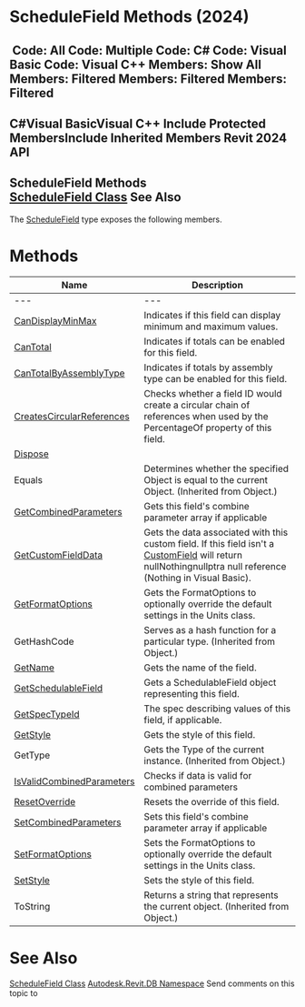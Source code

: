 # ScheduleField Methods (2024)

﻿
 Code: All Code: Multiple Code: C# Code: Visual Basic Code: Visual C++  Members: Show All Members: Filtered Members: Filtered Members: Filtered   
---  
C#Visual BasicVisual C++
Include Protected MembersInclude Inherited Members
Revit 2024 API  
---  
ScheduleField Methods  
[ScheduleField Class](3d6b0eb5-ed36-278d-a5df-38b6d600e876.md "ScheduleField Class") See Also  
---  
The [ScheduleField](3d6b0eb5-ed36-278d-a5df-38b6d600e876.md "ScheduleField Class") type exposes the following members.
# Methods
| Name | Description |
| --- | --- |
| --- | --- | --- |
| [CanDisplayMinMax](092ec46b-89b2-c8e9-7b5f-4abc9e5313c1.md "CanDisplayMinMax Method") | Indicates if this field can display minimum and maximum values. |
| [CanTotal](88ffc634-bae0-0ef7-b232-81cd80a391fe.md "CanTotal Method") | Indicates if totals can be enabled for this field. |
| [CanTotalByAssemblyType](bb92f36f-f3ef-9aa5-eb1e-50f830726f51.md "CanTotalByAssemblyType Method") | Indicates if totals by assembly type can be enabled for this field. |
| [CreatesCircularReferences](51554332-14f6-ea80-7d5a-ad1f8dc76627.md "CreatesCircularReferences Method") | Checks whether a field ID would create a circular chain of references when used by the PercentageOf property of this field. |
| [Dispose](85dd2541-33d1-9fc9-4769-73cafd256d3e.md "Dispose Method") |
| Equals | Determines whether the specified Object is equal to the current Object. (Inherited from Object.) |
| [GetCombinedParameters](fe772ceb-b239-4da3-e3c3-5fb4a42d1f88.md "GetCombinedParameters Method") | Gets this field's combine parameter array if applicable |
| [GetCustomFieldData](44e67b30-ddb3-474a-7f66-34fc7b901ed9.md "GetCustomFieldData Method") | Gets the data associated with this custom field. If this field isn't a [CustomField](9888db7d-00d0-4fd7-a1a9-cdd1fb5fce16.md "ScheduleFieldType Enumeration") will return nullNothingnullptra null reference (Nothing in Visual Basic). |
| [GetFormatOptions](c0f20eb6-3e5e-11b3-458c-f38acbe2cddd.md "GetFormatOptions Method") | Gets the FormatOptions to optionally override the default settings in the Units class. |
| GetHashCode | Serves as a hash function for a particular type.  (Inherited from Object.) |
| [GetName](33d57eac-bbf6-1852-ea11-7e99b0ffbbff.md "GetName Method") | Gets the name of the field. |
| [GetSchedulableField](cf6a6ae1-a693-a35b-3051-b34475ea574c.md "GetSchedulableField Method") | Gets a SchedulableField object representing this field. |
| [GetSpecTypeId](dbd738d0-9b8b-4792-34a9-5b64a1063083.md "GetSpecTypeId Method") | The spec describing values of this field, if applicable. |
| [GetStyle](9f52cffd-3219-fc71-df91-0302a56cc299.md "GetStyle Method") | Gets the style of this field. |
| GetType | Gets the Type of the current instance. (Inherited from Object.) |
| [IsValidCombinedParameters](a8021755-2f5d-719b-23d5-a613ec5957a6.md "IsValidCombinedParameters Method") | Checks if data is valid for combined parameters |
| [ResetOverride](accf7307-7f8f-3876-a478-09ffc96fd7ae.md "ResetOverride Method") | Resets the override of this field. |
| [SetCombinedParameters](b216f232-52b8-fbff-a0f7-649834dd213e.md "SetCombinedParameters Method") | Sets this field's combine parameter array if applicable |
| [SetFormatOptions](853a134b-205d-5642-15cb-4e8d0db2ca86.md "SetFormatOptions Method") | Sets the FormatOptions to optionally override the default settings in the Units class. |
| [SetStyle](9f0d0e2a-436d-85a6-e2ca-c703e6d11fb9.md "SetStyle Method") | Sets the style of this field. |
| ToString | Returns a string that represents the current object. (Inherited from Object.) |

# See Also
[ScheduleField Class](3d6b0eb5-ed36-278d-a5df-38b6d600e876.md "ScheduleField Class")
[Autodesk.Revit.DB Namespace](87546ba7-461b-c646-cbb1-2cb8f5bff8b2.md "Autodesk.Revit.DB Namespace")
Send comments on this topic to 